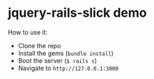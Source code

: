 # jquery-rails-slick demo

How to use it:

* Clone the repo
* Install the gems (`bundle install`)
* Boot the server (`$ rails s`)
* Navigate to `http://127.0.0.1:3000`